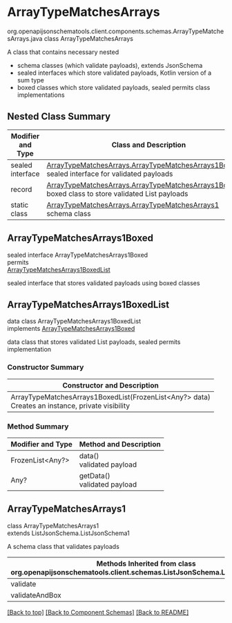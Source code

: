 # ArrayTypeMatchesArrays
org.openapijsonschematools.client.components.schemas.ArrayTypeMatchesArrays.java
class ArrayTypeMatchesArrays<br>

A class that contains necessary nested
- schema classes (which validate payloads), extends JsonSchema
- sealed interfaces which store validated payloads, Kotlin version of a sum type
- boxed classes which store validated payloads, sealed permits class implementations

## Nested Class Summary
| Modifier and Type | Class and Description |
| ----------------- | ---------------------- |
| sealed interface | [ArrayTypeMatchesArrays.ArrayTypeMatchesArrays1Boxed](#arraytypematchesarrays1boxed)<br> sealed interface for validated payloads |
| record | [ArrayTypeMatchesArrays.ArrayTypeMatchesArrays1BoxedList](#arraytypematchesarrays1boxedlist)<br> boxed class to store validated List payloads |
| static class | [ArrayTypeMatchesArrays.ArrayTypeMatchesArrays1](#arraytypematchesarrays1)<br> schema class |

## ArrayTypeMatchesArrays1Boxed
sealed interface ArrayTypeMatchesArrays1Boxed<br>
permits<br>
[ArrayTypeMatchesArrays1BoxedList](#arraytypematchesarrays1boxedlist)

sealed interface that stores validated payloads using boxed classes

## ArrayTypeMatchesArrays1BoxedList
data class ArrayTypeMatchesArrays1BoxedList<br>
implements [ArrayTypeMatchesArrays1Boxed](#arraytypematchesarrays1boxed)

data class that stores validated List payloads, sealed permits implementation

### Constructor Summary
| Constructor and Description |
| --------------------------- |
| ArrayTypeMatchesArrays1BoxedList(FrozenList<Any?> data)<br>Creates an instance, private visibility |

### Method Summary
| Modifier and Type | Method and Description |
| ----------------- | ---------------------- |
| FrozenList<Any?> | data()<br>validated payload |
| Any? | getData()<br>validated payload |

## ArrayTypeMatchesArrays1
class ArrayTypeMatchesArrays1<br>
extends ListJsonSchema.ListJsonSchema1

A schema class that validates payloads

| Methods Inherited from class org.openapijsonschematools.client.schemas.ListJsonSchema.ListJsonSchema1 |
| ------------------------------------------------------------------ |
| validate                                                           |
| validateAndBox                                                     |

[[Back to top]](#top) [[Back to Component Schemas]](../../../README.md#Component-Schemas) [[Back to README]](../../../README.md)
